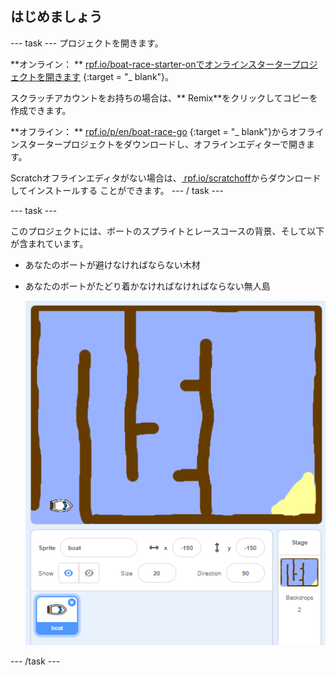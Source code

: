 ## はじめましょう

\--- task \--- プロジェクトを開きます。

**オンライン： ** [ rpf.io/boat-race-starter-onでオンラインスタータープロジェクトを開きます](http://rpf.io/boat-race-starter-on) {:target = "_ blank"}。

スクラッチアカウントをお持ちの場合は、** Remix**をクリックしてコピーを作成できます。

**オフライン： ** [ rpf.io/p/en/boat-race-go](http://rpf.io/p/en/boat-race-go) {:target = "_ blank"}からオフラインスタータープロジェクトをダウンロードし、オフラインエディターで開きます。

Scratchオフラインエディタがない場合は、[ rpf.io/scratchoff](http://rpf.io/scratchoff)からダウンロードしてインストールする ことができます。 \--- / task \---

\--- task \---

このプロジェクトには、ボートのスプライトとレースコースの背景、そして以下が含まれています。

- あなたのボートが避けなければならない木材
- あなたのボートがたどり着かなければなければならない無人島
    
    ![スクリーンショット](images/boat-starter.png)

\--- /task \---
